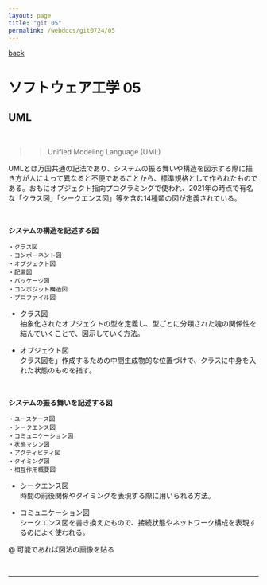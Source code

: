 ```yaml
---
layout: page
title: "git 05"
permalink: /webdocs/git0724/05
---
```


[back](/webdocs/git0724)

# ソフトウェア工学 05

## UML

<br>

>> Unified Modeling Language (UML)

UMLとは万国共通の記法であり、システムの振る舞いや構造を図示する際に描き方が人によって異なると不便であることから、標準規格として作られたものである。おもにオブジェクト指向プログラミングで使われ、2021年の時点で有名な「クラス図」「シークエンス図」等を含む14種類の図が定義されている。

<br>

**システムの構造を記述する図**
```
・クラス図
・コンポーネント図
・オブジェクト図
・配置図
・パッケージ図
・コンポジット構造図
・プロファイル図
```

* クラス図  
抽象化されたオブジェクトの型を定義し、型ごとに分類された塊の関係性を結んでいくことで、図示していく方法。

* オブジェクト図  
クラス図を」作成するための中間生成物的な位置づけで、クラスに中身を入れた状態のものを指す。

<br>

**システムの振る舞いを記述する図**
```
・ユースケース図
・シークエンス図
・コミュニケーション図
・状態マシン図
・アクティビティ図
・タイミング図
・相互作用概要図
```

* シークエンス図  
時間の前後関係やタイミングを表現する際に用いられる方法。

* コミュニケーション図  
シークエンス図を書き換えたもので、接続状態やネットワーク構成を表現するのによく使われる。

@ 可能であれば図法の画像を貼る


<br>

****